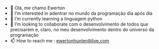 - 👋  Olá,  me chamo Ewerton
- 👀 I’m interested in  adentrar no mundo da programação  dia após dia
- 🌱 I’m currently learning  a linguagem python
- 💞️ I’m looking to collaborate  com o desenvolvimento  de todos que precisarem e, claro, no meu desenvolvimento dentro do universo da programação
- 📫 How to reach me : ewertonhunter@live.com

<!---
Ewerton-Amorim/Ewerton-Amorim is a ✨ special ✨ repository because its `README.md` (this file) appears on your GitHub profile.
You can click the Preview link to take a look at your changes.
--->
